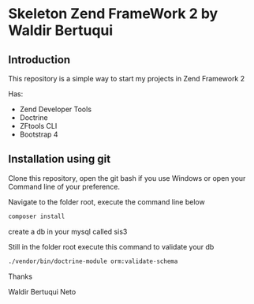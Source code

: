 Skeleton Zend FrameWork 2 by Waldir Bertuqui
=======================

Introduction
------------
This repository is a simple way to start my projects in Zend Framework 2

Has:
 - Zend Developer Tools
 - Doctrine
 - ZFtools CLI
 - Bootstrap 4
 

Installation using git
---------------------------
Clone this repository, open the git bash if you use Windows or open your Command line of your preference.

Navigate to the folder root, execute the command line below

```sh
composer install

```

create a db in your mysql called sis3


Still in the folder root execute this command to validate your db

```sh
./vendor/bin/doctrine-module orm:validate-schema

```


Thanks 


Waldir Bertuqui Neto
